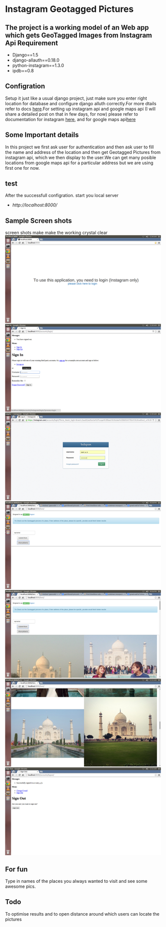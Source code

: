 Instagram Geotagged Pictures
================

The project is a working model of an Web app which gets GeoTagged Images from Instagram Api
Requirement
------------
* Django==1.5
* django-allauth==0.18.0
* python-instagram==1.3.0
* ipdb==0.8

Configration
------------
Setup it just like a usual django project, just make sure you enter right location for database and configure django alluth correctly.For more dtails refer to docs [here](http://django-allauth.readthedocs.org/en/latest/).For setting up instagram api and google maps api  (I will share a detailed post on that in few days, for now) please refer to documentation for instagram [here](http://instagram.com/developer/authentication/), and for google maps api[here](https://developers.google.com/maps/documentation/geocoding/index)

Some Important details
----------------------
In this project we first ask user for authentication and then ask user to fill the name and address of the location and then get Geotagged Pictures from instagram api, which we then display to the user.We can get many posible locations from google maps api for a particular address but we are using first one for now.

test
-----
After the successfull configration. start you local server 
* *http://localhost:8000/*

Sample Screen shots
-------------------
screen shots make make the working crystal clear
![landing page](https://raw.githubusercontent.com/Aameer/instagramGTpics/master/instagramMsg/static/img/1.png)
![instagram login page](https://raw.githubusercontent.com/Aameer/instagramGTpics/master/instagramMsg/static/img/2.png)
![login window from instagram](https://raw.githubusercontent.com/Aameer/instagramGTpics/master/instagramMsg/static/img/3.png)
![redirect url](https://raw.githubusercontent.com/Aameer/instagramGTpics/master/instagramMsg/static/img/4.png)
![puttin values into form](https://raw.githubusercontent.com/Aameer/instagramGTpics/master/instagramMsg/static/img/5.png)
![some more pic](https://raw.githubusercontent.com/Aameer/instagramGTpics/master/instagramMsg/static/img/7.png)
![on signout](https://raw.githubusercontent.com/Aameer/instagramGTpics/master/instagramMsg/static/img/8.png)


For fun
-------
Type in names of the places you always wanted to visit and see some awesome pics.

Todo
----
To optimise results and to open distance around which users can locate the pictures

